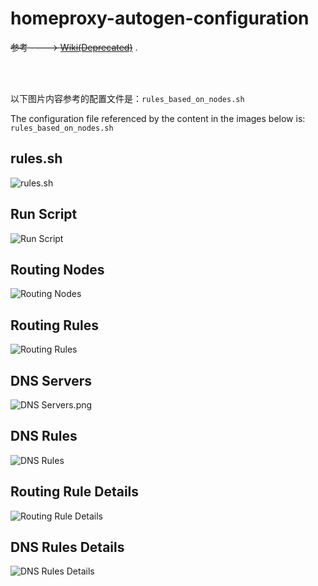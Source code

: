 # homeproxy-autogen-configuration
~~参考 ----> [Wiki(Deprecated)](https://github.com/thisIsIan-W/homeproxy-autogen-configuration/wiki/Homeproxy-%E4%B8%80%E9%94%AE%E9%85%8D%E7%BD%AE%E8%84%9A%E6%9C%AC-Wiki(%E5%B7%B2%E8%BF%87%E6%97%B6-Deprecated))~~ .

<br/>

<br/>

以下图片内容参考的配置文件是：`rules_based_on_nodes.sh`

The configuration file referenced by the content in the images below is: `rules_based_on_nodes.sh`



## rules.sh

![rules.sh](https://s2.loli.net/2024/10/19/XNKv1b4Dhz7kHRM.png)



## Run Script

![Run Script](https://s2.loli.net/2024/10/19/R2gmiNrdIL8zxlb.png)



## Routing Nodes

![Routing Nodes](https://s2.loli.net/2024/10/19/DveHslM1YCfJNum.png)



## Routing Rules

![Routing Rules](https://s2.loli.net/2024/10/19/FBlRiU8WgLDhIzy.png)



## DNS Servers

![DNS Servers.png](https://s2.loli.net/2024/10/19/SaGLZMum6CHFXKx.png)



## DNS Rules

![DNS Rules](https://s2.loli.net/2024/10/19/5Aypktzw4FSTMfn.png)





## Routing Rule Details

![Routing Rule Details](https://s2.loli.net/2024/10/19/4TOpo2LICiFlnb7.png)





## DNS Rules Details

![DNS Rules Details](https://s2.loli.net/2024/10/19/B6xJM3mEUTXZ7gi.png)
